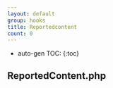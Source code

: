 ```yaml
---
layout: default
group: hooks
title: Reportedcontent
count: 0
---
```

* auto-gen TOC:
{:toc}

## ReportedContent.php
